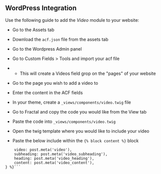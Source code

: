 ## WordPress Integration

Use the following guide to add the *Video* module to your website:

- Go to the Assets tab

- Download the `acf.json` file from the assets tab 

- Go to the Wordpress Admin panel

- Go to Custom Fields > Tools and import your acf file
- - This will create a Videos field grop on the "pages" of your website

- Go to the page you wish to add a video to

- Enter the content in the ACF fields

- In your theme, create a `_views/components/video.twig` file

- Go to Fractal and copy the code you would like from the View tab

- Paste the code into `_views/components/video.twig`

- Open the twig template where you would like to include your video

- Paste the below include within the `{% block content %}` block
```{% include "_components/video.twig" with {
    video: post.meta('video'),
    subheading: post.meta('video_subheading'),
    heading: post.meta('video_heading'),
    content: post.meta('video_content'),
} %}```